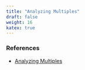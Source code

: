```yaml
---
title: "Analyzing Multiples"
draft: false
weight: 16
katex: true
---
```


### References
- [Analyzing Multiples](https://www.youtube.com/watch?v=Dh1RmOqMspU&list=PLUkh9m2Borqn8gg0lYSwMZ4ip71pX1TOT&index=19&ab_channel=AswathDamodaran)